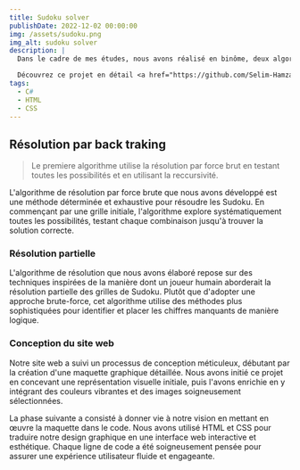 ```yaml
---
title: Sudoku solver
publishDate: 2022-12-02 00:00:00
img: /assets/sudoku.png
img_alt: sudoku solver
description: |
  Dans le cadre de mes études, nous avons réalisé en binôme, deux algorithmes de résolution de Sudoku, accompagnés d'un site web retraçant l'histoire de ce célèbre jeu. Le site propose des grilles à résoudre, mettant à disposition nos deux algorithmes pour une résolution complète et partielle des grilles.

  Découvrez ce projet en détail <a href="https://github.com/Selim-Hamza/Sudokusolver">ici.</a>
tags:
  - C#
  - HTML
  - CSS
---
```


## Résolution par back traking

> Le premiere algorithme utilise la résolution par force brut en testant toutes les possibilités et en utilisant la reccursivité.

L'algorithme de résolution par force brute que nous avons développé est une méthode déterminée et exhaustive pour résoudre les Sudoku. En commençant par une grille initiale, l'algorithme explore systématiquement toutes les possibilités, testant chaque combinaison jusqu'à trouver la solution correcte.

### Résolution partielle

L'algorithme de résolution que nous avons élaboré repose sur des techniques inspirées de la manière dont un joueur humain aborderait la résolution partielle des grilles de Sudoku. Plutôt que d'adopter une approche brute-force, cet algorithme utilise des méthodes plus sophistiquées pour identifier et placer les chiffres manquants de manière logique.

### Conception du site web

Notre site web a suivi un processus de conception méticuleux, débutant par la création d'une maquette graphique détaillée. Nous avons initié ce projet en concevant une représentation visuelle initiale, puis l'avons enrichie en y intégrant des couleurs vibrantes et des images soigneusement sélectionnées.

La phase suivante a consisté à donner vie à notre vision en mettant en œuvre la maquette dans le code. Nous avons utilisé HTML et CSS pour traduire notre design graphique en une interface web interactive et esthétique. Chaque ligne de code a été soigneusement pensée pour assurer une expérience utilisateur fluide et engageante.

